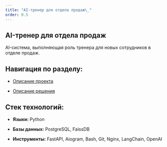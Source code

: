 ```yaml
---
title: "AI-тренер для отдела продаж\_"
order: 0.5
---
```


## AI-тренер для отдела продаж

AI-система, выполняющая роль тренера для новых сотрудников в отделе продаж.

## **Навигация по разделу:**

-  [Описание проекта](./about)

-  [Описание решения](./tutor)

## **Стек технологий:**

-  **Языки:** Python

-  **Базы данных:** PostgreSQL, FaissDB

-  **Инструменты:** FastAPI, Aiogram, Bash, Git, Nginx, LangChain, OpenAI